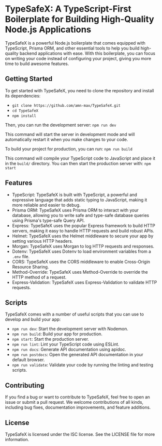 # TypeSafeX: A TypeScript-First Boilerplate for Building High-Quality Node.js Applications

TypeSafeX is a powerful Node.js boilerplate that comes equipped with TypeScript, Prisma ORM, and other essential tools to help you build high-quality backend applications with ease. With this boilerplate, you can focus on writing your code instead of configuring your project, giving you more time to build awesome features.

## Getting Started

To get started with TypeSafeX, you need to clone the repository and install its dependencies:
- `git clone https://github.com/amn-max/TypeSafeX.git`
- `cd TypeSafeX`
- `npm install`

Then, you can run the development server: `npm run dev`

This command will start the server in development mode and will automatically restart it when you make changes to your code.

To build your project for production, you can run: `npm run build`

This command will compile your TypeScript code to JavaScript and place it in the `build/` directory. You can then start the production server with: `npm start`

## Features

- TypeScript: TypeSafeX is built with TypeScript, a powerful and expressive language that adds static typing to JavaScript, making it more reliable and easier to debug.
- Prisma ORM: TypeSafeX uses Prisma ORM to interact with your database, allowing you to write safe and type-safe database queries using Prisma's type-safe Query API.
- Express: TypeSafeX uses the popular Express framework to build HTTP servers, making it easy to handle HTTP requests and build robust APIs.
- Helmet: TypeSafeX uses the Helmet middleware to secure your app by setting various HTTP headers.
- Morgan: TypeSafeX uses Morgan to log HTTP requests and responses.
- Dotenv: TypeSafeX uses Dotenv to load environment variables from a `.env` file.
- CORS: TypeSafeX uses the CORS middleware to enable Cross-Origin Resource Sharing.
- Method-Override: TypeSafeX uses Method-Override to override the HTTP method of a request.
- Express-Validation: TypeSafeX uses Express-Validation to validate HTTP requests.

## Scripts

TypeSafeX comes with a number of useful scripts that you can use to develop and build your app:

- `npm run dev`: Start the development server with Nodemon.
- `npm run build`: Build your app for production.
- `npm start`: Start the production server.
- `npm run lint`: Lint your TypeScript code using ESLint.
- `npm run docs`: Generate API documentation using apidoc.
- `npm run postdocs`: Open the generated API documentation in your default browser.
- `npm run validate`: Validate your code by running the linting and testing scripts.

## Contributing

If you find a bug or want to contribute to TypeSafeX, feel free to open an issue or submit a pull request. We welcome contributions of all kinds, including bug fixes, documentation improvements, and feature additions.

## License

TypeSafeX is licensed under the ISC license. See the LICENSE file for more information.
